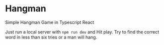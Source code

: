 # Hangman
Simple Hangman Game in Typescript React

Just run a local server with `npm run dev` and Hit play. Try to find the correct word in less than six tries or a man will hang.
